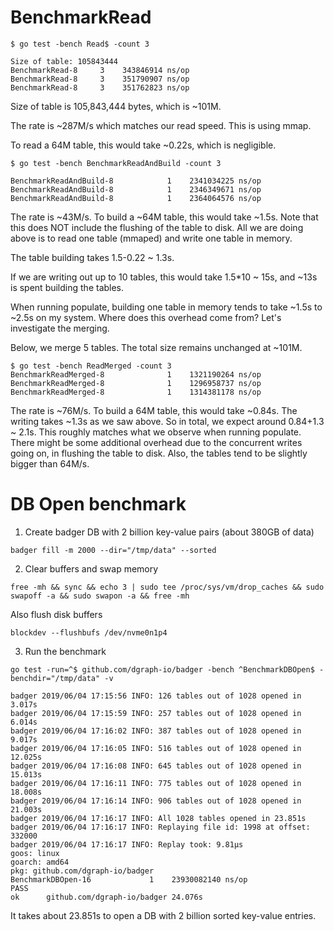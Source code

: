 # BenchmarkRead

```
$ go test -bench Read$ -count 3

Size of table: 105843444
BenchmarkRead-8   	3	 343846914 ns/op
BenchmarkRead-8   	3	 351790907 ns/op
BenchmarkRead-8   	3	 351762823 ns/op
```

Size of table is 105,843,444 bytes, which is ~101M.

The rate is ~287M/s which matches our read speed. This is using mmap.

To read a 64M table, this would take ~0.22s, which is negligible.

```
$ go test -bench BenchmarkReadAndBuild -count 3

BenchmarkReadAndBuild-8   	       1	2341034225 ns/op
BenchmarkReadAndBuild-8   	       1	2346349671 ns/op
BenchmarkReadAndBuild-8   	       1	2364064576 ns/op
```

The rate is ~43M/s. To build a ~64M table, this would take ~1.5s. Note that this
does NOT include the flushing of the table to disk. All we are doing above is
to read one table (mmaped) and write one table in memory.

The table building takes 1.5-0.22 ~ 1.3s.

If we are writing out up to 10 tables, this would take 1.5*10 ~ 15s, and ~13s
is spent building the tables.

When running populate, building one table in memory tends to take ~1.5s to ~2.5s
on my system. Where does this overhead come from? Let's investigate the merging.

Below, we merge 5 tables. The total size remains unchanged at ~101M.

```
$ go test -bench ReadMerged -count 3
BenchmarkReadMerged-8   	       1	1321190264 ns/op
BenchmarkReadMerged-8   	       1	1296958737 ns/op
BenchmarkReadMerged-8   	       1	1314381178 ns/op
```

The rate is ~76M/s. To build a 64M table, this would take ~0.84s. The writing
takes ~1.3s as we saw above. So in total, we expect around 0.84+1.3 ~ 2.1s.
This roughly matches what we observe when running populate. There might be
some additional overhead due to the concurrent writes going on, in flushing the
table to disk. Also, the tables tend to be slightly bigger than 64M/s.

# DB Open benchmark
1. Create badger DB with 2 billion key-value pairs (about 380GB of data)
```
badger fill -m 2000 --dir="/tmp/data" --sorted
```
2. Clear buffers and swap memory
```
free -mh && sync && echo 3 | sudo tee /proc/sys/vm/drop_caches && sudo swapoff -a && sudo swapon -a && free -mh
```
Also flush disk buffers
```
blockdev --flushbufs /dev/nvme0n1p4
```
3. Run the benchmark
```
go test -run=^$ github.com/dgraph-io/badger -bench ^BenchmarkDBOpen$ -benchdir="/tmp/data" -v

badger 2019/06/04 17:15:56 INFO: 126 tables out of 1028 opened in 3.017s
badger 2019/06/04 17:15:59 INFO: 257 tables out of 1028 opened in 6.014s
badger 2019/06/04 17:16:02 INFO: 387 tables out of 1028 opened in 9.017s
badger 2019/06/04 17:16:05 INFO: 516 tables out of 1028 opened in 12.025s
badger 2019/06/04 17:16:08 INFO: 645 tables out of 1028 opened in 15.013s
badger 2019/06/04 17:16:11 INFO: 775 tables out of 1028 opened in 18.008s
badger 2019/06/04 17:16:14 INFO: 906 tables out of 1028 opened in 21.003s
badger 2019/06/04 17:16:17 INFO: All 1028 tables opened in 23.851s
badger 2019/06/04 17:16:17 INFO: Replaying file id: 1998 at offset: 332000
badger 2019/06/04 17:16:17 INFO: Replay took: 9.81µs
goos: linux
goarch: amd64
pkg: github.com/dgraph-io/badger
BenchmarkDBOpen-16    	       1	23930082140 ns/op
PASS
ok  	github.com/dgraph-io/badger	24.076s

```
It takes about 23.851s to open a DB with 2 billion sorted key-value entries.
